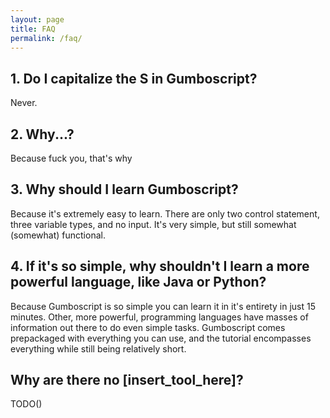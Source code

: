 ```yaml
---
layout: page
title: FAQ
permalink: /faq/
---
```



## 1. Do I capitalize the S in Gumboscript?

Never.

## 2. Why...?

Because fuck you, that's why

## 3. Why should I learn Gumboscript?

Because it's extremely easy to learn.
There are only two control statement, three variable types, and no input.
It's very simple, but still somewhat (somewhat) functional.

## 4. If it's so simple, why shouldn't I learn a more powerful language, like Java or Python?

Because Gumboscript is so simple you can learn it in it's entirety in just 15 minutes.
Other, more powerful, programming languages have masses of information out there
to do even simple tasks. Gumboscript comes prepackaged with everything you can use, and the tutorial encompasses everything while still being relatively short.

## Why are there no [insert_tool_here]?

TODO()
